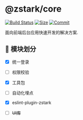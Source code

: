 # @zstark/core

[![Build Status](https://travis-ci.org/PinghuaZhuang/zstark.svg?branch=master)](https://travis-ci.org/PinghuaZhuang/zstark) [![Size](https://img.shields.io/github/languages/code-size/pinghuazhuang/zstark.svg)](https://github.com/PinghuaZhuang/zstark) [![Commit](https://img.shields.io/github/last-commit/pinghuazhuang/zstark.svg)](https://github.com/PinghuaZhuang/zstark/commits/master)

面向前端后台应用快速开发的解决方案.



## 📌 模块划分

- [x]  统一登录
- [ ]  权限校验
- [x]  工具包
- [ ]  自动化埋点
- [x]  eslint-plugin-zstark
- [ ]  ~~UI库~~

